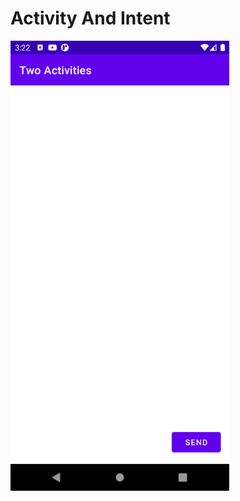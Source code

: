 # Activity And Intent
<img src="https://raw.githubusercontent.com/sakriya777/ActivitiesAndIntent/task1/images/Screenshot_1615887428.png" width="350" alt-text="image">